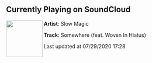 ## Currently Playing on SoundCloud

[<img align="left" width="100" src="https://i1.sndcdn.com/artworks-imH1zbPrpEhulb9U-E5Vpzg-t50x50.jpg">](https://soundcloud.com/slowmagic/somewhere-feat-woven-in-hiatus?in=movingcastle/sets/slow-magic-closer-2-u)

**Artist**: Slow Magic 

**Track**: Somewhere (feat. Woven In Hiatus)

Last updated at 07/29/2020 17:28
